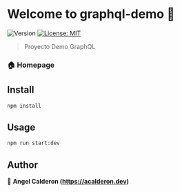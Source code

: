 # Welcome to graphql-demo 👋
![Version](https://img.shields.io/badge/version-1.0.0-blue.svg?cacheSeconds=2592000)
[![License: MIT](https://img.shields.io/badge/License-MIT-yellow.svg)](#)

> Proyecto Demo GraphQL
### 🏠 Homepage
## Install

```sh
npm install
```

## Usage

```sh
npm run start:dev
```

## Author

👤 **Angel Calderon (https://acalderon.dev)**
